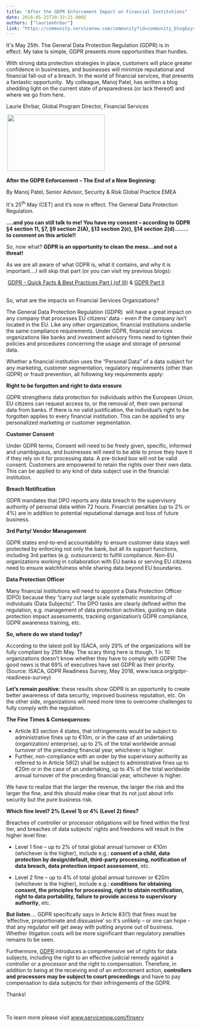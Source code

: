 ```yaml
---
title: "After the GDPR Enforcement Impact on Financial Institutions"
date: 2018-05-25T20:33:21.000Z
authors: ["laurieehrbar"]
link: "https://community.servicenow.com/community?id=community_blog&sys_id=8bc38d29db521b802e247a9e0f9619dd"
---
```

<p style="font-weight: 400;">It&#39;s May 25th. The General Data Protection Regulation (GDPR) is in effect. My take Is simple, GDPR presents more opportunities than hurdles. </p>
<p style="font-weight: 400;">With strong data protection strategies in place, customers will place greater confidence in businesses, and businesses will minimize reputational and financial fall-out of a breach. In the world of financial services, that presents a fantastic opportunity.  My colleague, Manoj Patel, has written a blog shedding light on the current state of preparedness (or lack thereof) and where we go from here. </p>
<p style="font-weight: 400;">Laurie Ehrbar, Global Program Director, Financial Services</p>
<p><strong> <img style="max-width: 100%; max-height: 480px;" src="469f55e5db1e1b802e247a9e0f96195d.iix" width="262" height="151" /></strong></p>
<p><strong>After the GDPR Enforcement – The End of a New Beginning:</strong></p>
<p>By Manoj Patel, Senior Advisor, Security &amp; Risk Global Practice EMEA</p>
<p>It&#39;s 25<sup>th</sup> May (CET) and it’s now in effect. The General Data Protection Regulation.</p>
<p><strong>….and you can still talk to me! You have my consent – according to GDPR §4 section 11, §7, §9 section 2(A), §13 section 2(c), §14 section 2(d)…..… to comment on this article!!</strong></p>
<p>So, now what? <strong>GDPR is an opportunity to clean the mess…and not a threat!</strong></p>
<p>As we are all aware of what GDPR is, what it contains, and why it is important….I will skip that part (or you can visit my previous blogs):</p>
<p> <a href="https://www.linkedin.com/pulse/gdpr-general-data-protection-regulation-quick-facts-best-manoj-patel/" rel="nofollow">GDPR - Quick Facts &amp; Best Practices Part I (of III)</a> &amp; <a href="https://www.linkedin.com/pulse/gdpr-general-data-protection-regulation-quick-facts-best-manoj-patel-1/" rel="nofollow">GDPR Part II</a></p>
<p><br />So, what are the impacts on Financial Services Organizations?</p>
<p>The General Data Protection Regulation (GDPR)  will have a great impact on any company that processes EU citizens’ data - even if the company isn’t located in the EU. Like any other organization, financial institutions underlie the same compliance requirements. Under GDPR, financial services organizations like banks and investment advisory firms need to tighten their policies and procedures concerning the usage and storage of personal data.</p>
<p>Whether a financial institution uses the “Personal Data” of a data subject for any marketing, customer segmentation, regulatory requirements (other than GDPR) or fraud prevention, all following key requirements apply:</p>
<p><strong>Right to be forgotten and right to data erasure </strong></p>
<p>GDPR strengthens data protection for individuals within the European Union. EU citizens can request access to, or the removal of, their own personal data from banks. If there is no valid justification, the individual’s right to be forgotten applies to every financial institution. This can be applied to any personalized marketing or customer segmentation.</p>
<p><strong>Customer Consent</strong></p>
<p>Under GDPR terms, Consent will need to be freely given, specific, informed and unambiguous, and businesses will need to be able to prove they have it if they rely on it for processing data. A pre-ticked box will not be valid consent. Customers are empowered to retain the rights over their own data. This can be applied to any kind of data subject use in the financial institution. </p>
<p><strong>Breach Notification</strong></p>
<p>GDPR mandates that DPO reports any data breach to the supervisory authority of personal data within 72 hours. Financial penalties (up to 2% or 4%) are in addition to potential reputational damage and loss of future business.</p>
<p><strong>3rd Party/ Vendor Management</strong></p>
<p>GDPR states end-to-end accountability to ensure customer data stays well protected by enforcing not only the bank, but all its support functions, including 3rd parties (e.g. outsourcers) to fulfill compliance. Non-EU organizations working in collaboration with EU banks or serving EU citizens need to ensure watchfulness while sharing data beyond EU boundaries.</p>
<p><strong>Data Protection Officer</strong></p>
<p>Many financial institutions will need to appoint a Data Protection Officer (DPO) because they “carry out large scale systematic monitoring of individuals (Data Subjects)”. The DPO tasks are clearly defined within the regulation, e.g. management of data protection activities, guiding on data protection impact assessments, tracking organization’s GDPR compliance, GDPR awareness training, etc.</p>
<p><strong>So, where do we stand today?</strong></p>
<p>According to the latest poll by ISACA, only 29% of the organizations will be fully compliant by 25th May. The scary thing here is though, 1 in 10 organizations doesn’t know whether they have to comply with GDPR! The good news is that 69% of executives have set GDPR as their priority. (Source: ISACA, GDPR Readiness Survey, May 2018, www.isaca.org/gdpr-readiness-survey)</p>
<p><strong>Let’s remain positive</strong>: these results show GDPR is an opportunity to create better awareness of data security, improved business reputation, etc. On the other side, organizations will need more time to overcome challenges to fully comply with the regulation.</p>
<p><strong>The Fine Times &amp; Consequences:</strong></p>
<ul><li>Article 83 section 4 states, that infringements would be subject to administrative fines up to €10m, or in the case of an undertaking (organization/ enterprise), up to 2% of the total worldwide annual turnover of the preceding financial year, whichever is higher.</li><li>Further, non-compliance with an order by the supervisory authority as referred to in Article 58(2) shall be subject to administrative fines up to €20m or in the case of an undertaking, up to 4% of the total worldwide annual turnover of the preceding financial year, whichever is higher.</li></ul>
<p>We have to realize that the larger the revenue, the larger the risk and the larger the fine, and this should make clear that its not just about info security but the pure business risk.</p>
<p><strong>Which fine level? 2% (Level 1) or 4% (Level 2) fines?</strong></p>
<p>Breaches of controller or processor obligations will be fined within the first tier, and breaches of data subjects’ rights and freedoms will result in the higher level fine:</p>
<ul><li>Level 1 fine – up to 2% of total global annual turnover or €10m (whichever is the higher), include e.g.: <strong>consent of a child, data protection by design/default, third-party processing, notification of data breach, data protection impact assessment</strong>, etc.</li></ul>
<ul><li>Level 2 fine – up to 4% of total global annual turnover or €20m (whichever is the higher), include e.g.: <strong>conditions for obtaining consent, the principles for processing, right to obtain rectification, right to data portability, failure to provide access to supervisory authority</strong>, etc.</li></ul>
<p><strong>But listen</strong>…. GDPR specifically says in Article 83(1) that fines must be ‘effective, proportionate and dissuasive’ so it&#39;s unlikely – or one can hope - that any regulator will get away with putting anyone out of business. Whether litigation costs will be more significant than regulatory penalties remains to be seen.</p>
<p>Furthermore, <a href="https://www.servicenow.com/lpebk/ebk-gdpr-compliance-are-you-ready.html" target="_blank" rel="nofollow">GDPR</a> introduces a comprehensive set of rights for data subjects, including the right to an effective judicial remedy against a controller or a processor and the right to compensation. Therefore, in addition to being at the receiving end of an enforcement action, <strong>controllers and processors may be subject to court proceedings</strong> and have to pay compensation to data subjects for their infringements of the GDPR.</p>
<p>Thanks!</p>
<p> </p>
<p>To learn more please visit <a href="https://www.servicenow.com/solutions/industry/financial-services-compliance.html" rel="nofollow">www.servicenow.com/finserv</a></p>
<p> </p>